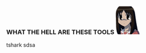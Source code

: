 ### WHAT THE HELL ARE THESE TOOLS <img src="https://github.com/Laufeynumber1fan/Mystuff/blob/main/src/images/cats/angry.png">  



tshark sdsa